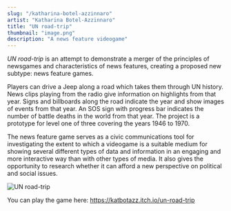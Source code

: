 ```yaml
---
slug: "/katharina-botel-azzinnaro"
artist: "Katharina Botel-Azzinnaro"
title: "UN road-trip"
thumbnail: "image.png"
description: "A news feature videogame"
---
```


*UN road-trip*  is an attempt to demonstrate a merger of the principles of newsgames and characteristics of news features, creating a proposed new subtype: news feature games. 

Players can drive a Jeep along a road which takes them through UN history. News clips playing from the radio give information on highlights from that year. Signs and billboards along the road indicate the year and show images of events from that year. An SOS sign with progress bar indicates the number of battle deaths in the world from that year. The project is a prototype for level one of three covering the years 1946 to 1970.

The news feature game serves as a civic communications tool for investigating the extent to which a videogame is a suitable medium for showing several different types of data and information in an engaging and more interactive way than with other types of media. It also gives the opportunity to research whether it can afford a new perspective on political and social issues.

![UN road-trip](iamge_2.png)

You can play the game here: https://katbotazz.itch.io/un-road-trip
